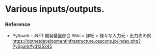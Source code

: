 # Various inputs/outputs.

### Reference
- PySpark - .NET 開発基盤部会 Wiki > 詳細 > 様々な入力元・出力先の例
https://dotnetdevelopmentinfrastructure.osscons.jp/index.php?PySpark#yd135245
